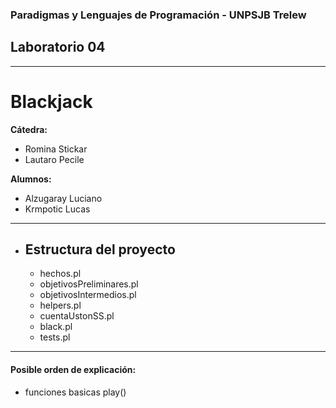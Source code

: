 ### Paradigmas y Lenguajes de Programación - UNPSJB Trelew

## Laboratorio 04 

---

# Blackjack

**Cátedra:**
+ Romina Stickar
+ Lautaro Pecile

**Alumnos:**
+ Alzugaray Luciano
+ Krmpotic Lucas

---

+ ## Estructura del proyecto
    + hechos.pl
    + objetivosPreliminares.pl
    + objetivosIntermedios.pl
    + helpers.pl
    + cuentaUstonSS.pl
    + black.pl
    + tests.pl

---

#### Posible orden de explicación:

+ funciones basicas play() 